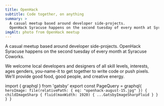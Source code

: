 ```yaml
---
title: OpenHack
subtitle: Code together, on anything
summary: >
  A casual meetup based around developer side-projects.
  OpenHack Syracuse happens on the second tuesday of every month at Syracuse Coworks
imgAlt: photo from OpenHack meetup
---
```


A casual meetup based around developer side-projects. OpenHack Syracuse happens on the second tuesday of every month at Syracuse Coworks.

We welcome local developers and designers of all skill levels, interests, ages genders, you-name-it to get together to write code or push pixels. We’ll provide good food, good people, and creative energy.

import { graphql } from 'gatsby'
export const PageQuery = graphql`
  {
    heroImage: file(relativePath: { eq: "openhack-august-15.jpg" }) {
      childImageSharp {
        fluid(maxWidth: 1920) {
          ...GatsbyImageSharpFluid
        }
      }
    }
  }
`
